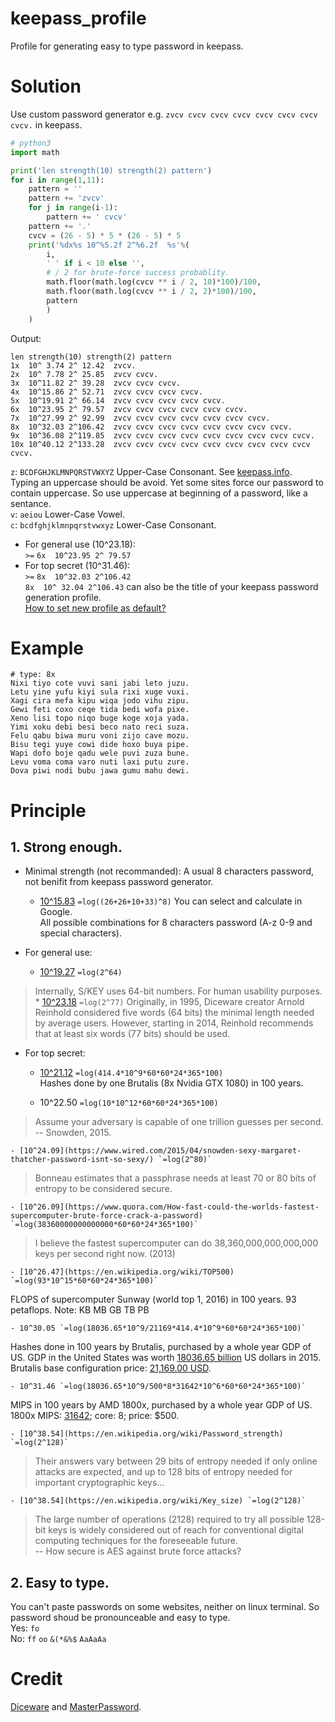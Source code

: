 # keepass_profile
Profile for generating easy to type password in keepass.

# Solution
Use custom password generator e.g. `zvcv cvcv cvcv cvcv cvcv cvcv cvcv cvcv.` in keepass.  
```python
# python3
import math

print('len strength(10) strength(2) pattern')
for i in range(1,11):
    pattern = ''
    pattern += 'zvcv'
    for j in range(i-1):
        pattern += ' cvcv'
    pattern += '.'
    cvcv = (26 - 5) * 5 * (26 - 5) * 5
    print('%dx%s 10^%5.2f 2^%6.2f  %s'%(
        i,
        ' ' if i < 10 else '',
        # / 2 for brute-force success probablity.
        math.floor(math.log(cvcv ** i / 2, 10)*100)/100,
        math.floor(math.log(cvcv ** i / 2, 2)*100)/100,
        pattern
        )
    )
```
Output:
```
len strength(10) strength(2) pattern
1x  10^ 3.74 2^ 12.42  zvcv.
2x  10^ 7.78 2^ 25.85  zvcv cvcv.
3x  10^11.82 2^ 39.28  zvcv cvcv cvcv.
4x  10^15.86 2^ 52.71  zvcv cvcv cvcv cvcv.
5x  10^19.91 2^ 66.14  zvcv cvcv cvcv cvcv cvcv.
6x  10^23.95 2^ 79.57  zvcv cvcv cvcv cvcv cvcv cvcv.
7x  10^27.99 2^ 92.99  zvcv cvcv cvcv cvcv cvcv cvcv cvcv.
8x  10^32.03 2^106.42  zvcv cvcv cvcv cvcv cvcv cvcv cvcv cvcv.
9x  10^36.08 2^119.85  zvcv cvcv cvcv cvcv cvcv cvcv cvcv cvcv cvcv.
10x 10^40.12 2^133.28  zvcv cvcv cvcv cvcv cvcv cvcv cvcv cvcv cvcv cvcv.
```
`z`: `BCDFGHJKLMNPQRSTVWXYZ` Upper-Case Consonant. See [keepass.info](http://keepass.info/help/base/pwgenerator.html#charset).  
Typing an uppercase should be avoid. Yet some sites force our password to contain uppercase. So use uppercase at beginning of a password, like a sentance.  
`v`: `aeiou` Lower-Case Vowel.  
`c`: `bcdfghjklmnpqrstvwxyz` Lower-Case Consonant.  
  
- For general use (10^23.18):  
`>=` `6x  10^23.95 2^ 79.57`  
- For top secret (10^31.46):  
`>=` `8x  10^32.03 2^106.42`  
`8x  10^ 32.04 2^106.43` can also be the title of your keepass password generation profile.  
[How to set new profile as default?](https://superuser.com/questions/379823/can-i-change-the-default-password-profile-in-keepass)

# Example
```
# type: 8x
Nixi tiyo cote vuvi sani jabi leto juzu.
Letu yine yufu kiyi sula rixi xuge vuxi.
Xagi cira mefa kipu wiqa jodo vihu zipu.
Gewi feti coxo ceqe tida bedi wofa pixe.
Xeno lisi topo niqo buge koge xoja yada.
Yimi xoku debi besi beco nato reci suza.
Felu qabu biwa muru voni zijo cave mozu.
Bisu tegi yuye cowi dide hoxo buya pipe.
Wapi dofo boje qadu wele puvi zuza bune.
Levu voma coma varo nuti laxi putu zure.
Dova piwi nodi bubu jawa gumu mahu dewi.
```

# Principle
## 1. Strong enough.
- Minimal strength (not recommanded):
A usual 8 characters password, not benifit from keepass password generator.  
    * [10^15.83](https://math.stackexchange.com/questions/739874/how-many-possible-combinations-in-8-character-password) `=log((26+26+10+33)^8)` You can select and calculate in Google.  
All possible combinations for 8 characters password (A-z 0-9 and special characters).

- For general use:  
    * [10^19.27](https://en.wikipedia.org/wiki/S/KEY) `=log(2^64)`
> Internally, S/KEY uses 64-bit numbers. For human usability purposes.
    * [10^23.18](https://en.wikipedia.org/wiki/Diceware) `=log(2^77)`
> Originally, in 1995, Diceware creator Arnold Reinhold considered five words (64 bits) the minimal length needed by average users. However, starting in 2014, Reinhold recommends that at least six words (77 bits) should be used.

- For top secret:  

    - [10^21.12](https://gist.github.com/epixoip/a83d38f412b4737e99bbef804a270c40) `=log(414.4*10^9*60*60*24*365*100)`  
Hashes done by one Brutalis (8x Nvidia GTX 1080) in 100 years.

    - 10^22.50 `=log(10*10^12*60*60*24*365*100)`
> Assume your adversary is capable of one trillion guesses per second.  
-- Snowden, 2015.

    - [10^24.09](https://www.wired.com/2015/04/snowden-sexy-margaret-thatcher-password-isnt-so-sexy/) `=log(2^80)`
> Bonneau estimates that a passphrase needs at least 70 or 80 bits of entropy to be considered secure.

    - [10^26.09](https://www.quora.com/How-fast-could-the-worlds-fastest-supercomputer-brute-force-crack-a-password) `=log(38360000000000000*60*60*24*365*100)`
> I believe the fastest supercomputer can do 38,360,000,000,000,000 keys per second right now. (2013)

    - [10^26.47](https://en.wikipedia.org/wiki/TOP500) `=log(93*10^15*60*60*24*365*100)`  
FLOPS of supercomputer Sunway (world top 1, 2016) in 100 years. 93 petaflops. Note: KB MB GB TB PB  

    - 10^30.05 `=log(18036.65*10^9/21169*414.4*10^9*60*60*24*365*100)`  
Hashes done in 100 years by Brutalis, purchased by a whole year GDP of US. GDP in the United States was worth [18036.65 billion](http://www.tradingeconomics.com/united-states/gdp) US dollars in 2015. Brutalis base configuration price: [21,169.00 USD](https://sagitta.pw/hardware/gpu-compute-nodes/brutalis/).

    - 10^31.46 `=log(18036.65*10^9/500*8*31642*10^6*60*60*24*365*100)`  
MIPS in 100 years by AMD 1800x, purchased by a whole year GDP of US. 1800x MIPS: [31642](https://arstechnica.com/gadgets/2017/03/amd-ryzen-review/3/); core: 8; price: $500.

    - [10^38.54](https://en.wikipedia.org/wiki/Password_strength) `=log(2^128)`
> Their answers vary between 29 bits of entropy needed if only online attacks are expected, and up to 128 bits of entropy needed for important cryptographic keys...

    - [10^38.54](https://en.wikipedia.org/wiki/Key_size) `=log(2^128)`
> The large number of operations (2128) required to try all possible 128-bit keys is widely considered out of reach for conventional digital computing techniques for the foreseeable future.  
-- How secure is AES against brute force attacks?

## 2. Easy to type.  
You can't paste passwords on some websites, neither on linux terminal. So password shoud be pronounceable and easy to type.  
Yes: `fo`  
No: `ff` `oo` `&(*&%$` `AaAaAa`  

# Credit
[Diceware](https://en.wikipedia.org/wiki/Diceware) and [MasterPassword](https://github.com/Lyndir/MasterPassword/).
